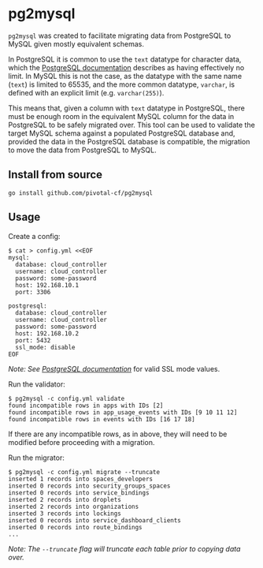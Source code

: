 # pg2mysql

`pg2mysql` was created to facilitate migrating data from PostgreSQL to MySQL
given mostly equivalent schemas.

In PostgreSQL it is common to use the `text` datatype for character data, which
the [PostgreSQL documentation](https://www.postgresql.org/docs/9.1/static/datatype-character.html)
describes as having effectively no limit. In MySQL this is not the case, as the
datatype with the same name (`text`) is limited to 65535, and the more common
datatype, `varchar`, is defined with an explicit limit (e.g. `varchar(255)`).

This means that, given a column with `text` datatype in PostgreSQL, there must
be enough room in the equivalent MySQL column for the data in PostgreSQL to be
safely migrated over. This tool can be used to validate the target MySQL schema
against a populated PostgreSQL database and, provided the data in the
PostgreSQL database is compatible, the migration to move the data from
PostgreSQL to MySQL.

## Install from source

```
go install github.com/pivotal-cf/pg2mysql
```

## Usage

Create a config:

```
$ cat > config.yml <<EOF
mysql:
  database: cloud_controller
  username: cloud_controller
  password: some-password
  host: 192.168.10.1
  port: 3306

postgresql:
  database: cloud_controller
  username: cloud_controller
  password: some-password
  host: 192.168.10.2
  port: 5432
  ssl_mode: disable
EOF
```

_Note: See [PostgreSQL documentation](https://www.postgresql.org/docs/9.1/static/libpq-ssl.html#LIBPQ-SSL-SSLMODE-STATEMENTS)_
for valid SSL mode values.

Run the validator:

```
$ pg2mysql -c config.yml validate
found incompatible rows in apps with IDs [2]
found incompatible rows in app_usage_events with IDs [9 10 11 12]
found incompatible rows in events with IDs [16 17 18]
```

If there are any incompatible rows, as in above, they will need to be modified
before proceeding with a migration.

Run the migrator:

```
$ pg2mysql -c config.yml migrate --truncate
inserted 1 records into spaces_developers
inserted 0 records into security_groups_spaces
inserted 0 records into service_bindings
inserted 2 records into droplets
inserted 2 records into organizations
inserted 3 records into lockings
inserted 0 records into service_dashboard_clients
inserted 0 records into route_bindings
...
```

_Note: The `--truncate` flag will truncate each table prior to copying data over._
